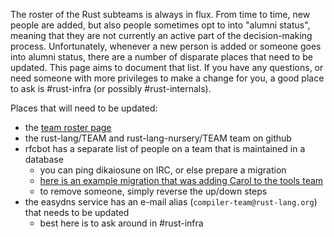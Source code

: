 The roster of the Rust subteams is always in flux. From time to time, new people are added, but also people sometimes opt to into "alumni status", meaning that they are not currently an active part of the decision-making process. Unfortunately, whenever a new person is added or someone goes into alumni status, there are a number of disparate places that need to be updated. This page aims to document that list. If you have any questions, or need someone with more privileges to make a change for you, a good place to ask is #rust-infra (or possibly #rust-internals).

Places that will need to be updated:

- the [team roster page](https://github.com/rust-lang/rust-www/blob/master/team.md)
- the rust-lang/TEAM and rust-lang-nursery/TEAM team on github
- rfcbot has a separate list of people on a team that is maintained in a database
    - you can ping dikaiosune on IRC, or else prepare a migration
    - [here is an example migration that was adding Carol to the tools team](https://github.com/dikaiosune/rust-dashboard/tree/master/migrations/20170222224139_carols10cents_tools_team)
    - to remove someone, simply reverse the up/down steps
- the easydns service has an e-mail alias (`compiler-team@rust-lang.org`) that needs to be updated
    - best here is to ask around in #rust-infra
